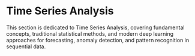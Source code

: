 # Time Series Analysis

This section is dedicated to Time Series Analysis, covering fundamental concepts, traditional statistical methods, and modern deep learning approaches for forecasting, anomaly detection, and pattern recognition in sequential data.
